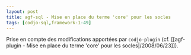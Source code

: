 ```yaml
---
layout: post
title: agf-sql - Mise en place du terme 'core' pour les socles
tags: [codjo-sql,framework-1-49]
---
```

Prise en compte des modifications apportées par ```codjo-plugin``` (cf. [[agf-plugin - Mise en place du terme 'core' pour les socles|/2008/06/23]]).
